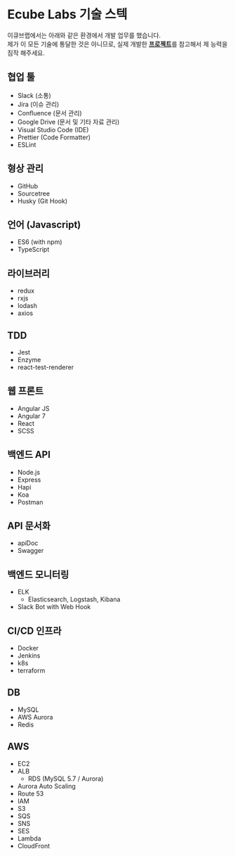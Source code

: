 # Ecube Labs 기술 스텍

이큐브랩에서는 아래와 같은 환경에서 개발 업무를 했습니다.<br>
제가 이 모든 기술에 통달한 것은 아니므로, 실제 개발한 [**프로젝트**](./README.md)를 참고해서 제 능력을 짐작 해주세요.<br>

## 협업 툴

- Slack (소통)
- Jira (이슈 관리)
- Confluence (문서 관리)
- Google Drive (문서 및 기타 자료 관리)
- Visual Studio Code (IDE)
- Prettier (Code Formatter)
- ESLint

## 형상 관리

- GitHub
- Sourcetree
- Husky (Git Hook)

## 언어 (Javascript)

- ES6 (with npm)
- TypeScript

## 라이브러리

- redux
- rxjs
- lodash
- axios

## TDD

- Jest
- Enzyme
- react-test-renderer

## 웹 프론트

- Angular JS
- Angular 7
- React
- SCSS

## 백엔드 API

- Node.js
- Express
- Hapi
- Koa
- Postman

## API 문서화

- apiDoc
- Swagger

## 백엔드 모니터링

- ELK
  - Elasticsearch, Logstash, Kibana
- Slack Bot with Web Hook

## CI/CD 인프라

- Docker
- Jenkins
- k8s
- terraform

## DB

- MySQL
- AWS Aurora
- Redis

## AWS

- EC2
- ALB
  - RDS (MySQL 5.7 / Aurora)
- Aurora Auto Scaling
- Route 53
- IAM
- S3
- SQS
- SNS
- SES
- Lambda
- CloudFront
